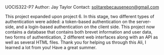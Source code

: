 UOCIS322-P7
Author: Jay Taylor
Contact: solitarebecauseneon@gmail.com

This project expanded upon project 6. In this stage, two different types of authentication
were added: a token-based authentication on the server-side, and a login-based authentication
on the client side. This project now contains a database that contains both brevet information
and user data, two forms of authentication, 2 different web interfaces along with an
API as well as several HTML files. Thank you for helping us through this Ali, I learned
a lot from you! Have a great summer.